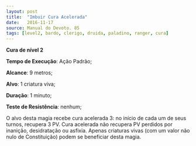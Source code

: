 ```yaml
---
layout: post
title:  "Imbuir Cura Acelerada"
date:   2016-11-17
source: Manual do Devoto. 85
tags: [level2, bardo, clerigo, druida, paladino, ranger, cura]
---
```


**Cura de nível 2**

**Tempo de Execução**: Ação Padrão;

**Alcance**: 9 metros;

**Alvo**: 1 criatura viva;

**Duração**: 1 minuto;

**Teste de Resistência**: nenhum;

O alvo desta magia recebe cura 
acelerada 3: no início de cada um de 
seus turnos, recupera 3 PV. Cura acelerada não recupera PV perdidos por inanição, desidratação ou asfixia.  Apenas 
criaturas vivas (com um valor não nulo 
de Constituição) podem se beneficiar 
desta magia.